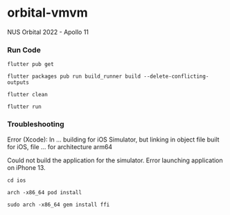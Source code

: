 # orbital-vmvm
NUS Orbital 2022 - Apollo 11

### Run Code

`flutter pub get`

`flutter packages pub run build_runner build --delete-conflicting-outputs`

`flutter clean`

`flutter run`

### Troubleshooting

Error (Xcode): In ... building for iOS Simulator, but linking in object file built for iOS, file ... for architecture arm64

Could not build the application for the simulator.
Error launching application on iPhone 13.

`cd ios`

`arch -x86_64 pod install`

`sudo arch -x86_64 gem install ffi`
